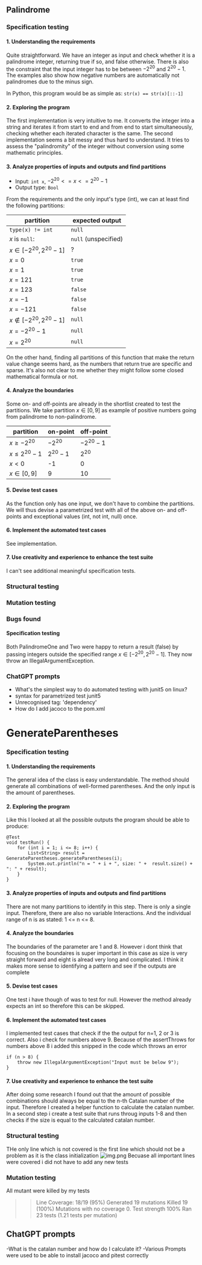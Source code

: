 
## Palindrome

### Specification testing

#### 1. Understanding the requirements

Quite straightforward. We have an integer as input and check whether it is a palindrome integer, returning true if so, and false otherwise. There is also the constraint that the input integer has to be between $-2^{20}$ and $2^{20} - 1$. The examples also show how negative numbers are automatically not palindromes due to the minus sign.

In Python, this program would be as simple as: `str(x) == str(x)[::-1]`

#### 2. Exploring the program 

The first implementation is very intuitive to me. It converts the integer into a string and iterates it from start to end and from end to start simultaneously, checking whether each iterated character is the same. The second implementation seems a bit messy and thus hard to understand. It tries to assess the "palindromity" of the integer without conversion using some mathematic principles.

#### 3. Analyze properties of inputs and outputs and find partitions

* Input: `int x`, $-2^{20} <= x <= 2^{20} - 1$
* Output type: `Bool`

From the requirements and the only input's type (int), we can at least find the following partitions:

| partition | expected output |
| --- | --- |
| `type(x) != int` | `null` |
| $x$ is `null`: |`null` (unspecified)|
| $x \in [-2^{20}, 2^{20}-1]$ | ? |
| $x = 0$ | `true` |
| $x = 1$ | `true` | 
| $x = 121$ | `true` | 
| $x = 123$ | `false` | 
| $x = -1$ | `false` | 
| $x = -121$ | `false` | 
| $x \notin [-2^{20}, 2^{20}-1]$ | `null` | 
| $x = -2^{20}-1$ | `null` | 
| $x = 2^{20}$ | `null` | 

On the other hand, finding all partitions of this function that make the return value change seems hard, as the numbers that return true are specific and sparse. It's also not clear to me whether they might follow some closed mathematical formula or not.


#### 4. Analyze the boundaries

Some on- and off-points are already in the shortlist created to test the partitions. We take partition $x \in [0,9]$ as example of positive numbers going from palindrome to non-palindrome.

| partition | on-point | off-point |
| --- | --- | --- | 
| $x \geq -2^{20}$ | $-2^{20}$ | $-2^{20}-1$ |
| $x \leq 2^{20}-1$ | $2^{20}-1$ | $2^{20}$ |
| $x < 0$ | -1 | 0 |
| $x \in [0,9]$ | 9 | 10 |


#### 5. Devise test cases

As the function only has one input, we don't have to combine the partitions. We will thus devise a parametrized test with all of the above on- and off-points and exceptional values (int, not int, null) once.

#### 6. Implement the automated test cases

See implementation.

#### 7. Use creativity and experience to enhance the test suite

I can't see additional meaningful specification tests. 


### Structural testing

<!-- Use Jacoco. Describe which conditions, branches, or lines did you miss with specification-based testing (if any), and what tests did you add to cover them -->



### Mutation testing


### Bugs found

#### Specification testing

Both PalindromeOne and Two were happy to return a result (false) by passing integers outside the specified range $x \in [-2^{20}, 2^{20}-1]$. They now throw an IllegalArgumentException. 



### ChatGPT prompts

* What's the simplest way to do automated testing with junit5 on linux?
* syntax for parametrized test junit5
* Unrecognised tag: 'dependency'
* How do I add jacoco to the pom.xml



# GenerateParentheses

### Specification testing

#### 1. Understanding the requirements
The general idea of the class is easy understandable. The method should generate all combinations of well-formed parentheses. And the only input is the amount of parentheses.
#### 2. Exploring the program 
Like this I looked at all the possible outputs the program should be able to produce:

    @Test
    void testRun() {
        for (int i = 1; i <= 8; i++) {
            List<String> result = GenerateParentheses.generateParentheses(i);
            System.out.println("n = " + i + ", size: " +  result.size() + ": " + result);
        }
    }


#### 3. Analyze properties of inputs and outputs and find partitions
There are not many partitions to identify in this step. There is only a single input. Therefore, there are also no variable Interactions. And the individual range of n is as stated: 1 <= n <= 8. 

#### 4. Analyze the boundaries
The boundaries of the parameter are 1 and 8. However i dont think that focusing on the boundaires is super important in this case as size is very straight forward and eight is alread very long and complicated. I think it makes more sense to identifying a pattern and see if the outputs are complete 
#### 5. Devise test cases
One test i have though of was to test for null. However the method already expects an int so therefore this can be skipped.
#### 6. Implement the automated test cases
I implemented test cases that check if the the output for n=1, 2 or 3 is correct. Also i check for numbers above 9.
Because of the assertThrows for numbers above 8 i added this snipped in the code which throws an error

    if (n > 8) {
        throw new IllegalArgumentException("Input must be below 9");
    }

#### 7. Use creativity and experience to enhance the test suite
After doing some research I found out that the amount of possible combinations should always be equal to the n-th Catalan number of the input.
Therefore I created a helper function to calculate the catalan number.
In a second step i create a test suite that runs throug inputs 1-8 and then checks if the size is equal to the calculated catalan number.
### Structural testing
THe only line which is not covered is the first line which should not be a problem as it is the class initialization 
![img.png](img.png)
Becuase all important lines were covered i did not have to add any new tests
### Mutation testing
All mutant were killed by my tests

>> Line Coverage: 18/19 (95%)
>> Generated 19 mutations Killed 19 (100%)
>> Mutations with no coverage 0. Test strength 100%
>> Ran 23 tests (1.21 tests per mutation)

## ChatGPT prompts
-What is the catalan number and how do I calculate it?
-Various Prompts were used to be able to install jacoco and pitest correctly


